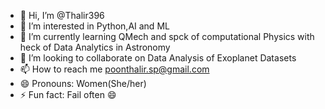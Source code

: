 - 👋 Hi, I’m @Thalir396
- 👀 I’m interested in Python,AI and ML
- 🌱 I’m currently learning QMech and spck of computational Physics with heck of Data Analytics in Astronomy
- 💞️ I’m looking to collaborate on Data Analysis of Exoplanet Datasets
- 📫 How to reach me poonthalir.sp@gmail.com
- 😄 Pronouns: Women(She/her)
- ⚡ Fun fact: Fail often 😄

<!---
Thalir396/Thalir396 is a ✨ special ✨ repository because its `README.md` (this file) appears on your GitHub profile.
You can click the Preview link to take a look at your changes.
--->
